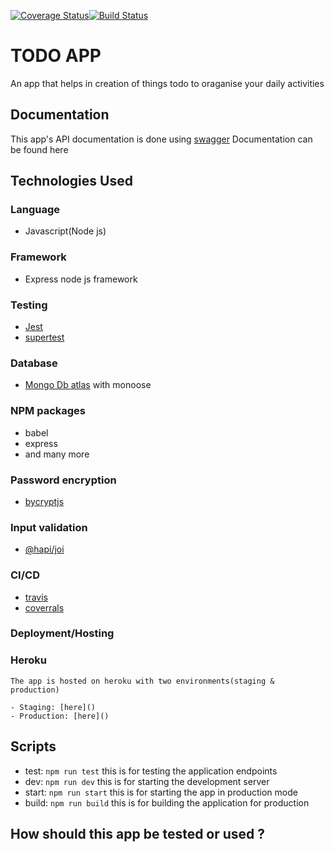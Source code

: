 [![Coverage Status](https://coveralls.io/repos/github/ericus123/TODO_APP/badge.svg?branch=test-testing-the-app)](https://coveralls.io/github/ericus123/TODO_APP?branch=test-testing-the-app)[![Build Status](https://www.travis-ci.com/ericus123/TODO_APP.svg?branch=develop)](https://www.travis-ci.com/ericus123/TODO_APP)

# TODO APP

An app that helps in creation of things todo to oraganise your daily activities

## Documentation

This app's API documentation is done using [swagger](https://swagger.io/)
Documentation can be found here []()

## Technologies Used

### Language

- Javascript(Node js)

### Framework

- Express node js framework

### Testing

- [Jest](https://jestjs.io/docs/en/configuration)
- [supertest](https://www.npmjs.com/package/supertest)

### Database

- [Mongo Db atlas](https://www.mongodb.com/) with monoose

### NPM packages

- babel
- express
- and many more

### Password encryption

- [bycryptjs](https://www.npmjs.com/package/bcryptjs)

### Input validation

- [@hapi/joi](https://www.npmjs.com/package/@hapi/joi)

### CI/CD

- [travis](https://travis-ci.org/)
- [coverrals](https://coveralls.io/)

### Deployment/Hosting

### Heroku

    The app is hosted on heroku with two environments(staging & production)

    - Staging: [here]()
    - Production: [here]()

## Scripts

- test: `npm run test` this is for testing the application endpoints
- dev: `npm run dev` this is for starting the development server
- start: `npm run start` this is for starting the app in production mode
- build: `npm run build` this is for building the application for production

## How should this app be tested or used ?

